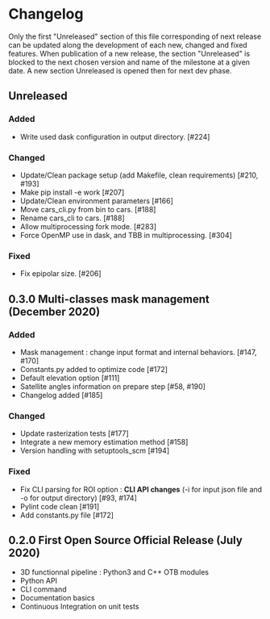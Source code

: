 # Changelog

Only the first "Unreleased" section of this file corresponding of next release can be updated along the development of each new, changed and fixed features. 
When publication of a new release, the section "Unreleased" is blocked to the next chosen version and name of the milestone at a given date. 
A new section Unreleased is opened then for next dev phase. 


## Unreleased 

### Added

- Write used dask configuration in output directory. [#224]

### Changed 

- Update/Clean package setup (add Makefile, clean requirements) [#210, #193]
- Make pip install -e work [#207]
- Update/Clean environment parameters [#166]
- Move cars_cli.py from bin to cars. [#188]
- Rename cars_cli to cars. [#188]
- Allow multiprocessing fork mode. [#283]
- Force OpenMP use in dask, and TBB in multiprocessing. [#304]


### Fixed

- Fix epipolar size. [#206]


## 0.3.0 Multi-classes mask management (December 2020)

### Added

- Mask management : change input format and internal behaviors. [#147, #170]
- Constants.py added to optimize code [#172]
- Default elevation option [#111]
- Satellite angles information on prepare step [#58, #190]
- Changelog added [#185]

### Changed 
- Update rasterization tests [#177]
- Integrate a new memory estimation method [#158]
- Version handling with setuptools_scm [#194]


### Fixed
- Fix CLI parsing for ROI option : **CLI API changes** (-i for input json file and -o for output directory) [#93, #174]
- Pylint code clean [#191]
- Add constants.py file [#172]


## 0.2.0 First Open Source Official Release (July 2020)

- 3D functionnal pipeline : Python3 and C++ OTB modules
- Python API 
- CLI command 
- Documentation basics
- Continuous Integration on unit tests 


